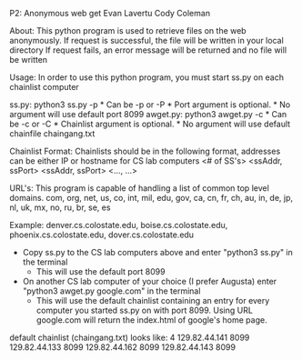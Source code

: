 P2: Anonymous web get
Evan Lavertu
Cody Coleman

About:
  This python program is used to retrieve files on the web anonymously.
  If request is successful, the file will be written in your local directory
  If request fails, an error message will be returned and no file will be written

Usage:
  In order to use this python program, you must start ss.py on each chainlist computer

  ss.py: python3 ss.py -p <PORT>
    * Can be -p or -P
    * Port argument is optional.
    * No argument will use default port 8099
  awget.py: python3 awget.py <URL> -c <CHAINLIST>
    * Can be -c or -C
    * Chainlist argument is optional.
    * No argument will use default chainfile chaingang.txt

Chainlist Format:
  Chainlists should be in the following format, addresses can be either IP or hostname for CS lab computers
    <# of SS's>
    <ssAddr, ssPort>
    <ssAddr, ssPort>
    <..., ...>

URL's:
  This program is capable of handling a list of common top level domains.
  com, org, net, us, co, int, mil, edu, gov, ca, cn, fr, ch, au, in, de, jp, nl, uk, mx, no, ru, br, se, es

Example:
  denver.cs.colostate.edu, boise.cs.colostate.edu, phoenix.cs.colostate.edu, dover.cs.colostate.edu

  * Copy ss.py to the CS lab computers above and enter "python3 ss.py" in the terminal
    * This will use the default port 8099
  * On another CS lab computer of your choice (I prefer Augusta) enter "python3 awget.py google.com" in the terminal
    * This will use the default chainlist containing an entry for every computer you started ss.py on with port 8099. Using URL google.com will return the index.html of google's home page.

  default chainlist (chaingang.txt) looks like:
  4
  129.82.44.141 8099
  129.82.44.133 8099
  129.82.44.162 8099
  129.82.44.143 8099
